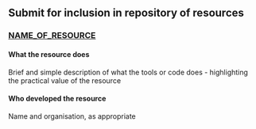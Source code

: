 ## Submit for inclusion in repository of resources

### [NAME_OF_RESOURCE](https://LINK_TO_RESOURCE) 
#### What the resource does
Brief and simple description of what the tools or code does - highlighting the practical value of the resource
#### Who developed the resource
Name and organisation, as appropriate
 
